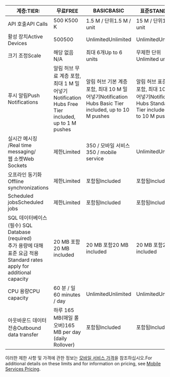 
| <span data-ttu-id="3eef3-101">계층:</span><span class="sxs-lookup"><span data-stu-id="3eef3-101">TIER:</span></span> | <span data-ttu-id="3eef3-102">무료</span><span class="sxs-lookup"><span data-stu-id="3eef3-102">FREE</span></span> | <span data-ttu-id="3eef3-103">BASIC</span><span class="sxs-lookup"><span data-stu-id="3eef3-103">BASIC</span></span> | <span data-ttu-id="3eef3-104">표준</span><span class="sxs-lookup"><span data-stu-id="3eef3-104">STANDARD</span></span> |
| --- | --- | --- | --- |
| <span data-ttu-id="3eef3-105">API 호출</span><span class="sxs-lookup"><span data-stu-id="3eef3-105">API Calls</span></span> |<span data-ttu-id="3eef3-106">500 K</span><span class="sxs-lookup"><span data-stu-id="3eef3-106">500 K</span></span> |<span data-ttu-id="3eef3-107">1.5 M / 단위</span><span class="sxs-lookup"><span data-stu-id="3eef3-107">1.5 M / unit</span></span> |<span data-ttu-id="3eef3-108">15 M / 단위</span><span class="sxs-lookup"><span data-stu-id="3eef3-108">15 M / unit</span></span> |
| <span data-ttu-id="3eef3-109">활성 장치</span><span class="sxs-lookup"><span data-stu-id="3eef3-109">Active Devices</span></span> |<span data-ttu-id="3eef3-110">500</span><span class="sxs-lookup"><span data-stu-id="3eef3-110">500</span></span> |<span data-ttu-id="3eef3-111">Unlimited</span><span class="sxs-lookup"><span data-stu-id="3eef3-111">Unlimited</span></span> |<span data-ttu-id="3eef3-112">Unlimited</span><span class="sxs-lookup"><span data-stu-id="3eef3-112">Unlimited</span></span> |
| <span data-ttu-id="3eef3-113">크기 조정</span><span class="sxs-lookup"><span data-stu-id="3eef3-113">Scale</span></span> |<span data-ttu-id="3eef3-114">해당 없음</span><span class="sxs-lookup"><span data-stu-id="3eef3-114">N/A</span></span> |<span data-ttu-id="3eef3-115">최대 6개</span><span class="sxs-lookup"><span data-stu-id="3eef3-115">Up to 6 units</span></span> |<span data-ttu-id="3eef3-116">무제한 단위</span><span class="sxs-lookup"><span data-stu-id="3eef3-116">Unlimited units</span></span> |
| <span data-ttu-id="3eef3-117">푸시 알림</span><span class="sxs-lookup"><span data-stu-id="3eef3-117">Push Notifications</span></span> |<span data-ttu-id="3eef3-118">알림 허브 무료 계층 포함, 최대 1 M 밀어넣기</span><span class="sxs-lookup"><span data-stu-id="3eef3-118">Notification Hubs Free Tier included, up to 1 M pushes</span></span> |<span data-ttu-id="3eef3-119">알림 허브 기본 계층 포함, 최대 10 M 밀어넣기</span><span class="sxs-lookup"><span data-stu-id="3eef3-119">Notification Hubs Basic Tier included, up to 10 M pushes</span></span> |<span data-ttu-id="3eef3-120">알림 허브 표준 계층 포함, 최대 10 M 밀어넣기</span><span class="sxs-lookup"><span data-stu-id="3eef3-120">Notification Hubs Standard Tier included, up to 10 M pushes</span></span> |
| <span data-ttu-id="3eef3-121">실시간 메시징 /</span><span class="sxs-lookup"><span data-stu-id="3eef3-121">Real time messaging/</span></span><br/><span data-ttu-id="3eef3-122">웹 소켓</span><span class="sxs-lookup"><span data-stu-id="3eef3-122">Web Sockets</span></span> |<span data-ttu-id="3eef3-123">제한</span><span class="sxs-lookup"><span data-stu-id="3eef3-123">Limited</span></span> |<span data-ttu-id="3eef3-124">350 / 모바일 서비스</span><span class="sxs-lookup"><span data-stu-id="3eef3-124">350 / mobile service</span></span> |<span data-ttu-id="3eef3-125">Unlimited</span><span class="sxs-lookup"><span data-stu-id="3eef3-125">Unlimited</span></span> |
| <span data-ttu-id="3eef3-126">오프라인 동기화</span><span class="sxs-lookup"><span data-stu-id="3eef3-126">Offline synchronizations</span></span> |<span data-ttu-id="3eef3-127">제한</span><span class="sxs-lookup"><span data-stu-id="3eef3-127">Limited</span></span> |<span data-ttu-id="3eef3-128">포함됨</span><span class="sxs-lookup"><span data-stu-id="3eef3-128">Included</span></span> |<span data-ttu-id="3eef3-129">포함됨</span><span class="sxs-lookup"><span data-stu-id="3eef3-129">Included</span></span> |
| <span data-ttu-id="3eef3-130">Scheduled jobs</span><span class="sxs-lookup"><span data-stu-id="3eef3-130">Scheduled jobs</span></span> |<span data-ttu-id="3eef3-131">제한</span><span class="sxs-lookup"><span data-stu-id="3eef3-131">Limited</span></span> |<span data-ttu-id="3eef3-132">포함됨</span><span class="sxs-lookup"><span data-stu-id="3eef3-132">Included</span></span> |<span data-ttu-id="3eef3-133">포함됨</span><span class="sxs-lookup"><span data-stu-id="3eef3-133">Included</span></span> |
| <span data-ttu-id="3eef3-134">SQL 데이터베이스(필수) </span><span class="sxs-lookup"><span data-stu-id="3eef3-134">SQL Database (required)</span></span> <br/><span data-ttu-id="3eef3-135">추가 용량에 대해 표준 요금 적용</span><span class="sxs-lookup"><span data-stu-id="3eef3-135">Standard rates apply for additional capacity</span></span> |<span data-ttu-id="3eef3-136">20 MB 포함</span><span class="sxs-lookup"><span data-stu-id="3eef3-136">20 MB included</span></span> |<span data-ttu-id="3eef3-137">20 MB 포함</span><span class="sxs-lookup"><span data-stu-id="3eef3-137">20 MB included</span></span> |<span data-ttu-id="3eef3-138">20 MB 포함</span><span class="sxs-lookup"><span data-stu-id="3eef3-138">20 MB included</span></span> |
| <span data-ttu-id="3eef3-139">CPU 용량</span><span class="sxs-lookup"><span data-stu-id="3eef3-139">CPU capacity</span></span> |<span data-ttu-id="3eef3-140">60 분 / 일</span><span class="sxs-lookup"><span data-stu-id="3eef3-140">60 minutes / day</span></span> |<span data-ttu-id="3eef3-141">Unlimited</span><span class="sxs-lookup"><span data-stu-id="3eef3-141">Unlimited</span></span> |<span data-ttu-id="3eef3-142">Unlimited</span><span class="sxs-lookup"><span data-stu-id="3eef3-142">Unlimited</span></span> |
| <span data-ttu-id="3eef3-143">아웃바운드 데이터 전송</span><span class="sxs-lookup"><span data-stu-id="3eef3-143">Outbound data transfer</span></span> |<span data-ttu-id="3eef3-144">하루 165 MB(매일 롤오버)</span><span class="sxs-lookup"><span data-stu-id="3eef3-144">165 MB per day (daily Rollover)</span></span> |<span data-ttu-id="3eef3-145">포함됨</span><span class="sxs-lookup"><span data-stu-id="3eef3-145">Included</span></span> |<span data-ttu-id="3eef3-146">포함됨</span><span class="sxs-lookup"><span data-stu-id="3eef3-146">Included</span></span> |

<span data-ttu-id="3eef3-147">이러한 제한 사항 및 가격에 관한 정보는 [모바일 서비스 가격](https://azure.microsoft.com/pricing/details/mobile-services/)을 참조하십시오.</span><span class="sxs-lookup"><span data-stu-id="3eef3-147">For additional details on these limits and for information on pricing, see [Mobile Services Pricing](https://azure.microsoft.com/pricing/details/mobile-services/).</span></span> 

